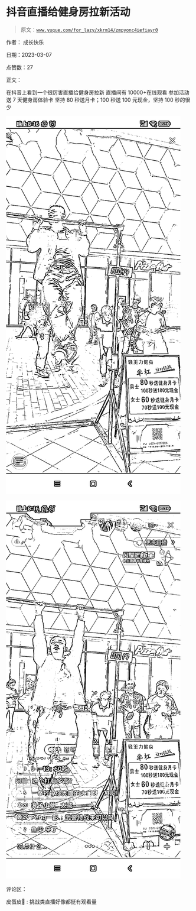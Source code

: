 # 抖音直播给健身房拉新活动

> 原文：[`www.yuque.com/for_lazy/xkrm14/zmpyonc4iefiayr0`](https://www.yuque.com/for_lazy/xkrm14/zmpyonc4iefiayr0)

作者： 成长快乐 

日期：2023-03-07 

点赞数：27 

正文： 

在抖音上看到一个很厉害直播给健身房拉新 直播间有 10000+在线观看 参加活动送 7 天健身房体验卡 坚持 80 秒送月卡；100 秒送 100 元现金，坚持 100 秒的很少 

![](img/77fa866b9e7efc7b5f3505f7802af238.png) 

![](img/8cd2d5e94ff13125e454f29a125bd8bf.png) 

评论区： 

皮蛋皮💠 : 挑战类直播好像都挺有观看量 

